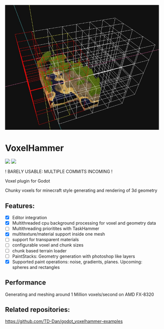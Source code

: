 
<img src="https://github.com/kupoli/godot_voxelhammer-examples/blob/main/screenshots/screencap%20220109.jpg">

# VoxelHammer

<img src="https://badgen.net/badge/Godot/v%204.0.2/blue?icon=https://godotengine.org/themes/godotengine/assets/press/icon_monochrome_dark.svg"> <img src="https://badgen.net/badge/license/MIT/blue">

! BARELY USABLE: MULTIPLE COMMITS INCOMING !

Voxel plugin for Godot

Chunky voxels for minecraft style generating and rendering of 3d geometry

## Features:
- [x] Editor integration
- [x] Multithreaded cpu background processing for voxel and geometry data
- [ ] Multithreading prioritites with TaskHammer
- [x] multitexture/material support inside one mesh
- [ ] support for transparent materials
- [ ] configurable voxel and chunk sizes
- [ ] chunk based terrain loader
- [ ] PaintStacks: Geometry generation with photoshop like layers
- [x] Supported paint operations: noise, gradients, planes. Upcoming: spheres and rectangles

## Performance

Generating and meshing around 1 Million voxels/second on AMD FX-8320


## Related repositories:

https://github.com/TD-Dan/godot_voxelhammer-examples
